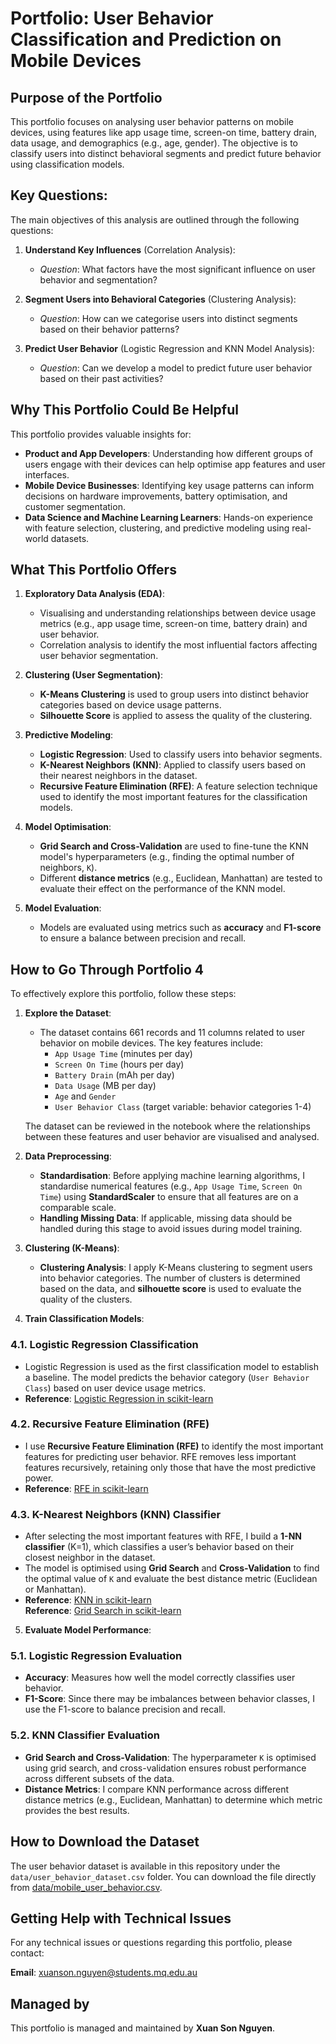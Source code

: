 # Portfolio: User Behavior Classification and Prediction on Mobile Devices

## Purpose of the Portfolio

This portfolio focuses on analysing user behavior patterns on mobile devices, using features like app usage time, screen-on time, battery drain, data usage, and demographics (e.g., age, gender). The objective is to classify users into distinct behavioral segments and predict future behavior using classification models.

## Key Questions:

The main objectives of this analysis are outlined through the following questions:

1. **Understand Key Influences** (Correlation Analysis):
   - *Question*: What factors have the most significant influence on user behavior and segmentation?

2. **Segment Users into Behavioral Categories** (Clustering Analysis):
   - *Question*: How can we categorise users into distinct segments based on their behavior patterns?

3. **Predict User Behavior** (Logistic Regression and KNN Model Analysis):
   - *Question*: Can we develop a model to predict future user behavior based on their past activities?

## Why This Portfolio Could Be Helpful

This portfolio provides valuable insights for:
- **Product and App Developers**: Understanding how different groups of users engage with their devices can help optimise app features and user interfaces.
- **Mobile Device Businesses**: Identifying key usage patterns can inform decisions on hardware improvements, battery optimisation, and customer segmentation.
- **Data Science and Machine Learning Learners**: Hands-on experience with feature selection, clustering, and predictive modeling using real-world datasets.

## What This Portfolio Offers

1. **Exploratory Data Analysis (EDA)**:
   - Visualising and understanding relationships between device usage metrics (e.g., app usage time, screen-on time, battery drain) and user behavior.
   - Correlation analysis to identify the most influential factors affecting user behavior segmentation.

2. **Clustering (User Segmentation)**:
   - **K-Means Clustering** is used to group users into distinct behavior categories based on device usage patterns.
   - **Silhouette Score** is applied to assess the quality of the clustering.

3. **Predictive Modeling**:
   - **Logistic Regression**: Used to classify users into behavior segments.
   - **K-Nearest Neighbors (KNN)**: Applied to classify users based on their nearest neighbors in the dataset.
   - **Recursive Feature Elimination (RFE)**: A feature selection technique used to identify the most important features for the classification models.

4. **Model Optimisation**:
   - **Grid Search and Cross-Validation** are used to fine-tune the KNN model's hyperparameters (e.g., finding the optimal number of neighbors, `K`).
   - Different **distance metrics** (e.g., Euclidean, Manhattan) are tested to evaluate their effect on the performance of the KNN model.

5. **Model Evaluation**:
   - Models are evaluated using metrics such as **accuracy** and **F1-score** to ensure a balance between precision and recall.

## How to Go Through Portfolio 4

To effectively explore this portfolio, follow these steps:

1. **Explore the Dataset**:
   - The dataset contains 661 records and 11 columns related to user behavior on mobile devices. The key features include:
     - `App Usage Time` (minutes per day)
     - `Screen On Time` (hours per day)
     - `Battery Drain` (mAh per day)
     - `Data Usage` (MB per day)
     - `Age` and `Gender`
     - `User Behavior Class` (target variable: behavior categories 1-4)

   The dataset can be reviewed in the notebook where the relationships between these features and user behavior are visualised and analysed.

2. **Data Preprocessing**:
   - **Standardisation**: Before applying machine learning algorithms, I standardise numerical features (e.g., `App Usage Time`, `Screen On Time`) using **StandardScaler** to ensure that all features are on a comparable scale.
   - **Handling Missing Data**: If applicable, missing data should be handled during this stage to avoid issues during model training.

3. **Clustering (K-Means)**:
   - **Clustering Analysis**: I apply K-Means clustering to segment users into behavior categories. The number of clusters is determined based on the data, and **silhouette score** is used to evaluate the quality of the clusters.

4. **Train Classification Models**:

### 4.1. **Logistic Regression Classification**
   - Logistic Regression is used as the first classification model to establish a baseline. The model predicts the behavior category (`User Behavior Class`) based on user device usage metrics.
   - **Reference**: [Logistic Regression in scikit-learn](https://scikit-learn.org/stable/modules/generated/sklearn.linear_model.LogisticRegression.html)

### 4.2. **Recursive Feature Elimination (RFE)**
   - I use **Recursive Feature Elimination (RFE)** to identify the most important features for predicting user behavior. RFE removes less important features recursively, retaining only those that have the most predictive power.
   - **Reference**: [RFE in scikit-learn](https://scikit-learn.org/stable/modules/feature_selection.html#recursive-feature-elimination)

### 4.3. **K-Nearest Neighbors (KNN) Classifier**
   - After selecting the most important features with RFE, I build a **1-NN classifier** (K=1), which classifies a user’s behavior based on their closest neighbor in the dataset.
   - The model is optimised using **Grid Search** and **Cross-Validation** to find the optimal value of `K` and evaluate the best distance metric (Euclidean or Manhattan).
   - **Reference**: [KNN in scikit-learn](https://scikit-learn.org/stable/modules/generated/sklearn.neighbors.KNeighborsClassifier.html)  
   **Reference**: [Grid Search in scikit-learn](https://scikit-learn.org/stable/modules/generated/sklearn.model_selection.GridSearchCV.html)

5. **Evaluate Model Performance**:

### 5.1. **Logistic Regression Evaluation**
   - **Accuracy**: Measures how well the model correctly classifies user behavior.
   - **F1-Score**: Since there may be imbalances between behavior classes, I use the F1-score to balance precision and recall.

### 5.2. **KNN Classifier Evaluation**
   - **Grid Search and Cross-Validation**: The hyperparameter `K` is optimised using grid search, and cross-validation ensures robust performance across different subsets of the data.
   - **Distance Metrics**: I compare KNN performance across different distance metrics (e.g., Euclidean, Manhattan) to determine which metric provides the best results.

## How to Download the Dataset
The user behavior dataset is available in this repository under the `data/user_behavior_dataset.csv` folder. You can download the file directly from [data/mobile_user_behavior.csv](https://www.kaggle.com/datasets/valakhorasani/mobile-device-usage-and-user-behavior-dataset).

## Getting Help with Technical Issues

For any technical issues or questions regarding this portfolio, please contact:

**Email**: xuanson.nguyen@students.mq.edu.au

## Managed by

This portfolio is managed and maintained by **Xuan Son Nguyen**.